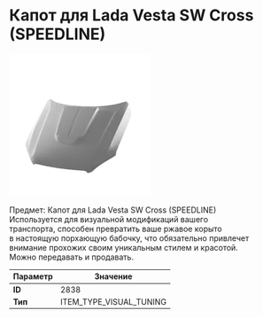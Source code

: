 # Капот для Lada Vesta SW Cross (SPEEDLINE)

![Item Image](../img/2838.webp?raw=true)

Предмет: Капот для Lada Vesta SW Cross (SPEEDLINE)<br>Используется для визуальной модификаций вашего<br>транспорта, способен превратить ваше ржавое корыто<br>в настоящую порхающую бабочку, что обязательно привлечет<br>внимание прохожих своим уникальным стилем и красотой.<br>Можно передавать и продавать.


| Параметр | Значение |
|----------|----------|
| **ID** | 2838 |
| **Тип** | ITEM_TYPE_VISUAL_TUNING |

